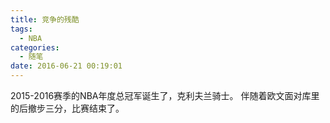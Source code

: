 ```yaml
---
title: 竞争的残酷
tags:
  - NBA
categories:
  - 随笔
date: 2016-06-21 00:19:01
---
```


2015-2016赛季的NBA年度总冠军诞生了，克利夫兰骑士。
伴随着欧文面对库里的后撤步三分，比赛结束了。

<!-- more -->